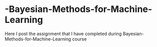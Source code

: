 # -Bayesian-Methods-for-Machine-Learning
Here I post the assignment that I have completed during  Bayesian-Methods-for-Machine-Learning course
